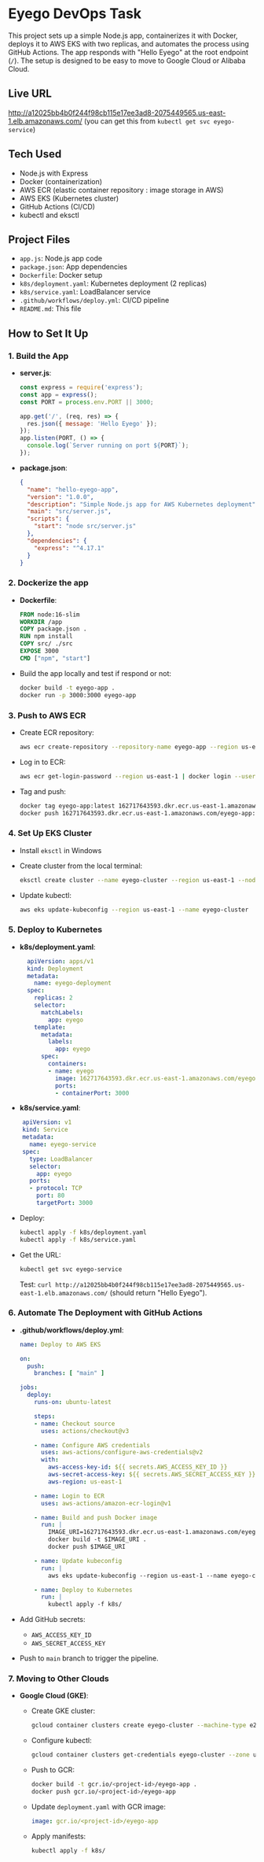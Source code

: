 
# Eyego DevOps Task

This project sets up a simple Node.js app, containerizes it with Docker, deploys it to AWS EKS with two replicas, and automates the process using GitHub Actions. The app responds with "Hello Eyego" at the root endpoint (`/`). The setup is designed to be easy to move to Google Cloud or Alibaba Cloud.

## Live URL
http://a12025bb4b0f244f98cb115e17ee3ad8-2075449565.us-east-1.elb.amazonaws.com/
(you can get this from `kubectl get svc eyego-service`)

## Tech Used
- Node.js with Express
- Docker (containerization)
- AWS ECR (elastic container repository : image storage in AWS)
- AWS EKS (Kubernetes cluster)
- GitHub Actions (CI/CD)
- kubectl and eksctl

## Project Files
- `app.js`: Node.js app code
- `package.json`: App dependencies
- `Dockerfile`: Docker setup
- `k8s/deployment.yaml`: Kubernetes deployment (2 replicas)
- `k8s/service.yaml`: LoadBalancer service
- `.github/workflows/deploy.yml`: CI/CD pipeline
- `README.md`: This file 

## How to Set It Up

### 1. Build the App
- **server.js**:
  ```javascript
  const express = require('express');
  const app = express();
  const PORT = process.env.PORT || 3000;
  
  app.get('/', (req, res) => {  
    res.json({ message: 'Hello Eyego' });
  });
  app.listen(PORT, () => {
    console.log(`Server running on port ${PORT}`);
  });
  ```

- **package.json**:
  ```json
  {
    "name": "hello-eyego-app",
    "version": "1.0.0",
    "description": "Simple Node.js app for AWS Kubernetes deployment",
    "main": "src/server.js",
    "scripts": {
      "start": "node src/server.js"
    },
    "dependencies": {
      "express": "^4.17.1"
    }
  }
  ```

### 2. Dockerize the app
- **Dockerfile**:
  ```dockerfile
  FROM node:16-slim
  WORKDIR /app
  COPY package.json .
  RUN npm install
  COPY src/ ./src
  EXPOSE 3000
  CMD ["npm", "start"]    
  ```

- Build the app locally and test if respond or not:
  ```bash
  docker build -t eyego-app .
  docker run -p 3000:3000 eyego-app
  ```

### 3. Push to AWS ECR
- Create ECR repository:
  ```bash
  aws ecr create-repository --repository-name eyego-app --region us-east-1
  ```
- Log in to ECR:
  ```bash
  aws ecr get-login-password --region us-east-1 | docker login --username AWS --password-stdin 162717643593.dkr.ecr.us-east-1.amazonaws.com
  ```
- Tag and push:
  ```bash
  docker tag eyego-app:latest 162717643593.dkr.ecr.us-east-1.amazonaws.com/eyego-app:latest
  docker push 162717643593.dkr.ecr.us-east-1.amazonaws.com/eyego-app:latest
  ```

### 4. Set Up EKS Cluster

- Install `eksctl` in Windows 

- Create cluster from the local terminal:
  ```bash
  eksctl create cluster --name eyego-cluster --region us-east-1 --nodes 2 --node-type t2.micro
  ```
- Update kubectl:
  ```bash
  aws eks update-kubeconfig --region us-east-1 --name eyego-cluster
  ```

### 5. Deploy to Kubernetes

- **k8s/deployment.yaml**:
  ```yaml
    apiVersion: apps/v1
    kind: Deployment
    metadata:
      name: eyego-deployment
    spec:
      replicas: 2
      selector:
        matchLabels:
          app: eyego
      template:
        metadata:
          labels:
            app: eyego
        spec:
          containers:
          - name: eyego
            image: 162717643593.dkr.ecr.us-east-1.amazonaws.com/eyego-app:latest
            ports:
            - containerPort: 3000
  ```

- **k8s/service.yaml**:
```yaml
    apiVersion: v1
    kind: Service
    metadata:
      name: eyego-service
    spec:
      type: LoadBalancer
      selector:
        app: eyego
      ports:
      - protocol: TCP
        port: 80
        targetPort: 3000
```

- Deploy:
  ```bash
  kubectl apply -f k8s/deployment.yaml
  kubectl apply -f k8s/service.yaml
  ```

- Get the URL:
  ```bash
  kubectl get svc eyego-service
  ```
  Test: `curl http://a12025bb4b0f244f98cb115e17ee3ad8-2075449565.us-east-1.elb.amazonaws.com/` 
(should return "Hello Eyego").

### 6. Automate The Deployment with GitHub Actions
- **.github/workflows/deploy.yml**:
  ```yaml
  name: Deploy to AWS EKS

  on:
    push:
      branches: [ "main" ]

  jobs:
    deploy:
      runs-on: ubuntu-latest

      steps:
      - name: Checkout source
        uses: actions/checkout@v3

      - name: Configure AWS credentials
        uses: aws-actions/configure-aws-credentials@v2
        with:
          aws-access-key-id: ${{ secrets.AWS_ACCESS_KEY_ID }}
          aws-secret-access-key: ${{ secrets.AWS_SECRET_ACCESS_KEY }}
          aws-region: us-east-1

      - name: Login to ECR
        uses: aws-actions/amazon-ecr-login@v1

      - name: Build and push Docker image
        run: |
          IMAGE_URI=162717643593.dkr.ecr.us-east-1.amazonaws.com/eyego-app:latest
          docker build -t $IMAGE_URI .
          docker push $IMAGE_URI

      - name: Update kubeconfig
        run: |
          aws eks update-kubeconfig --region us-east-1 --name eyego-cluster

      - name: Deploy to Kubernetes
        run: |
          kubectl apply -f k8s/
  ```

- Add GitHub secrets:
  - `AWS_ACCESS_KEY_ID`
  - `AWS_SECRET_ACCESS_KEY`

- Push to `main` branch to trigger the pipeline.

### 7. Moving to Other Clouds
- **Google Cloud (GKE)**:

  - Create GKE cluster: 
    ```bash
    gcloud container clusters create eyego-cluster --machine-type e2-micro --num-nodes 2
    ```
  - Configure kubectl: 
    ```bash
    gcloud container clusters get-credentials eyego-cluster --zone us-central1-a
    ```
  - Push to GCR: 
    ```bash
    docker build -t gcr.io/<project-id>/eyego-app .
    docker push gcr.io/<project-id>/eyego-app
    ```
  - Update `deployment.yaml` with GCR image:
    ```yaml
    image: gcr.io/<project-id>/eyego-app
    ```
  - Apply manifests: 
    ```bash
    kubectl apply -f k8s/
    ```
